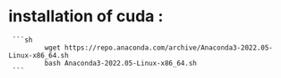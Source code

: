  # installation of cuda : 
 
     ```sh 
             wget https://repo.anaconda.com/archive/Anaconda3-2022.05-Linux-x86_64.sh   
             bash Anaconda3-2022.05-Linux-x86_64.sh
     ```
